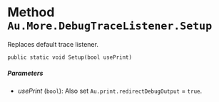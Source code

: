 # Method `Au.More.DebugTraceListener.Setup`

Replaces default trace listener.

```
public static void Setup(bool usePrint)
```

##### Parameters

- *usePrint*  (`bool`):
    Also set `Au.print.redirectDebugOutput` = `true`.
